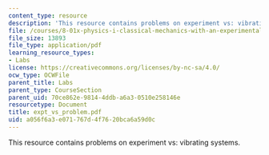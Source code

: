 ```yaml
---
content_type: resource
description: 'This resource contains problems on experiment vs: vibrating systems.'
file: /courses/8-01x-physics-i-classical-mechanics-with-an-experimental-focus-fall-2002/a056f6a3e071767d4f7620bca6a59d0c_expt_vs_problem.pdf
file_size: 13893
file_type: application/pdf
learning_resource_types:
- Labs
license: https://creativecommons.org/licenses/by-nc-sa/4.0/
ocw_type: OCWFile
parent_title: Labs
parent_type: CourseSection
parent_uid: 70ce862e-9814-4ddb-a6a3-0510e258146e
resourcetype: Document
title: expt_vs_problem.pdf
uid: a056f6a3-e071-767d-4f76-20bca6a59d0c
---
```

This resource contains problems on experiment vs: vibrating systems.